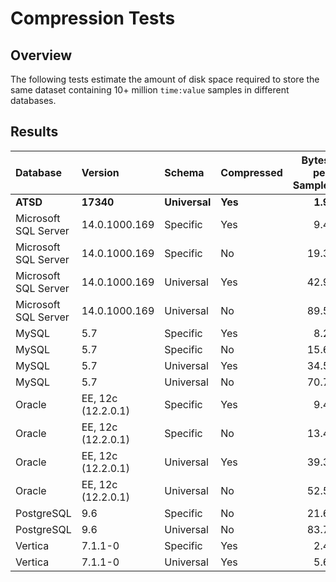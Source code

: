 # Compression Tests

## Overview

The following tests estimate the amount of disk space required to store the same dataset containing 10+ million `time:value` samples in different databases. 

## Results

| **Database** | **Version** | **Schema** | **Compressed** | **Bytes per Sample** | **Test Link** |
|:---|:---|:---|:---|---:|---|
| **ATSD**       | **17340** | **Universal**  | **Yes** | **1.9**  | [view](atsd.md)  |
| Microsoft SQL Server | 14.0.1000.169   | Specific   | Yes | 9.4  | [view](mssql.md) |
| Microsoft SQL Server | 14.0.1000.169   | Specific   | No  | 19.3 | [view](mssql.md) |
| Microsoft SQL Server | 14.0.1000.169   | Universal  | Yes | 42.9 | [view](mssql.md) |
| Microsoft SQL Server | 14.0.1000.169   | Universal  | No  | 89.5 | [view](mssql.md) |
| MySQL      | 5.7   | Specific   | Yes | 8.2  | [view](mysql.md) |
| MySQL      | 5.7   | Specific   | No  | 15.6 | [view](mysql.md) |
| MySQL      | 5.7   | Universal  | Yes | 34.5 | [view](mysql.md) |
| MySQL      | 5.7   | Universal  | No  | 70.7 | [view](mysql.md) |
| Oracle      | EE, 12c (12.2.0.1)   | Specific   | Yes | 9.4  | [view](oracle.md) |
| Oracle      | EE, 12c (12.2.0.1)   | Specific   | No  | 13.4 | [view](oracle.md) |
| Oracle      | EE, 12c (12.2.0.1)   | Universal  | Yes | 39.3 | [view](oracle.md) |
| Oracle      | EE, 12c (12.2.0.1)   | Universal  | No  | 52.5 | [view](oracle.md) |
| PostgreSQL | 9.6   | Specific   | No  | 21.6 | [view](postgres.md) |
| PostgreSQL | 9.6   | Universal  | No  | 83.7 | [view](postgres.md) |
| Vertica | 7.1.1-0   | Specific   | Yes | 2.4 | [view](vertica.md) |
| Vertica | 7.1.1-0   | Universal  | Yes | 5.6 | [view](vertica.md) |
